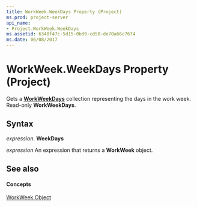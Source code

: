 ```yaml
---
title: WorkWeek.WeekDays Property (Project)
ms.prod: project-server
api_name:
- Project.WorkWeek.WeekDays
ms.assetid: 6348f47c-5d15-0bd9-cd50-de70a66c7674
ms.date: 06/08/2017
---
```



# WorkWeek.WeekDays Property (Project)

Gets a  **[WorkWeekDays](Project.Year.md)** collection representing the days in the work week. Read-only **WorkWeekDays**.


## Syntax

 _expression_. **WeekDays**

 _expression_ An expression that returns a **WorkWeek** object.


## See also


#### Concepts


[WorkWeek Object](Project.WorkWeek.md)

